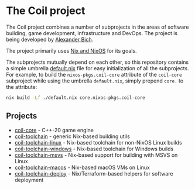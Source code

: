 # The Coil project

The Coil project combines a number of subprojects in the areas of software building, game development, infrastructure and DevOps. The project is being developed by [Alexander Bich](https://github.com/quyse).

The project primarily uses [Nix and NixOS](https://nixos.org/) for its goals.

The subprojects mutually depend on each other, so this repository contains a simple umbrella [default.nix](./default.nix) file for easy initialization of all the subprojects. For example, to build the `nixos-pkgs.coil-core` attribute of the `coil-core` subproject while using the umbrella `default.nix`, simply prepend `core.` to the attribute:

```bash
nix build -Lf ./default.nix core.nixos-pkgs.coil-core
```

## Projects

* [coil-core](https://github.com/quyse/coil-core) - C++-20 game engine
* [coil-toolchain](https://github.com/quyse/coil-toolchain) - generic Nix-based building utils
* [coil-toolchain-linux](https://github.com/quyse/coil-toolchain-linux) - Nix-based toolchain for non-NixOS Linux builds
* [coil-toolchain-windows](https://github.com/quyse/coil-toolchain-windows) - Nix-based toolchain for Windows builds
* [coil-toolchain-msvs](https://github.com/quyse/coil-toolchain-msvs) - Nix-based support for building with MSVS on Linux
* [coil-toolchain-macos](https://github.com/quyse/coil-toolchain-macos) - Nix-based macOS VMs on Linux
* [coil-toolchain-deploy](https://github.com/quyse/coil-toolchain-deploy) - Nix/Terraform-based helpers for software deployment
